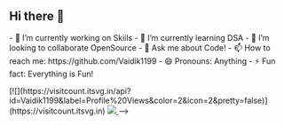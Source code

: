 ## Hi there 👋
<p>
- 🔭 I’m currently working on Skiils
- 🌱 I’m currently learning DSA
- 👯 I’m looking to collaborate OpenSource
<!--- 🤔 I’m looking for help with ...--->
- 💬 Ask me about Code!
- 📫 How to reach me: https://github.com/Vaidik1199
- 😄 Pronouns: Anything 
- ⚡ Fun fact: Everything is Fun!
</p>
[![](https://visitcount.itsvg.in/api?id=Vaidik1199&label=Profile%20Views&color=2&icon=2&pretty=false)](https://visitcount.itsvg.in)

<a href="https://visitcount.itsvg.in">
  <img src="https://visitcount.itsvg.in/api?id=Vaidik1199&label=Profile%20Views&color=2&icon=2&pretty=false" />
</a>
-->
